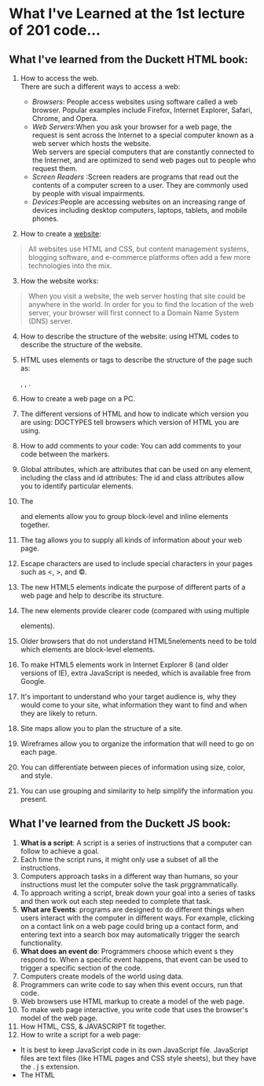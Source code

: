 # What I've Learned at the 1st lecture of 201 code...

## What I've learned from the Duckett HTML book:

1. How to access the web.  
  There are such a different ways to access a web:
   - *Browsers*:  People access websites using software called a web browser. Popular examples include Firefox, Internet Explorer, Safari, Chrome, and Opera.    
   - *Web Servers*:When you ask your browser for a web page, the request is sent across the Internet to a special computer known as a web server which hosts the website.  
   Web servers are special computers that are constantly connected to the Internet, and are optimized to send web pages out to people who request them. 
   - *Screen Readers* :Screen readers are programs that read out the contents of a computer screen to a user. They are commonly used by people with visual impairments.  
   - *Devices*:People are accessing websites on an increasing range of devices including desktop computers, laptops, tablets, and mobile phones. 

2. How to create a [website](https://en.wikipedia.org/wiki/Website):  
>All websites use HTML and CSS, but content management systems, blogging software, and e-commerce platforms often add a few more technologies into the mix.

3. How the website works:
>When you visit a website, the web server hosting that site could be anywhere in the world. In order for you to find the location of the web server, your browser will first connect to a Domain Name System (DNS) server.

4. How to describe the structure of the website:
using HTML codes to describe the structure of the website.
5. HTML uses elements or tags to describe the structure of the page such as: <p></p> , <head></head>, <body></body>.

6. How to create a web page on a PC.

7. The different versions of HTML and how to indicate which version you are using: DOCTYPES tell browsers which version of HTML you are using.
8. How to add comments to your code: You can add comments to your code between the <!-- and --> markers.
9. Global attributes, which are attributes that can be used on any element, including the class and id attributes: The id and class attributes allow you to identify particular elements.   
10. The<div> and <span> elements allow you to group block-level and inline elements together.
11. The <meta> tag allows you to supply all kinds of information about your web page.
12. Escape characters are used to include special characters in your pages such as <, >, and ©.
13. The new HTML5 elements indicate the purpose of different parts of a web page and help to describe its structure.
14. The new elements provide clearer code (compared with using multiple <div> elements).
15. Older browsers that do not understand HTML5nelements need to be told which elements are block-level elements.
16. To make HTML5 elements work in Internet Explorer 8 (and older versions of IE), extra JavaScript is needed, which is available free from Google.
17. It's important to understand who your target audience is, why they would come to your site, what information they want to find and when they are likely to return.
18. Site maps allow you to plan the structure of a site.
19. Wireframes allow you to organize the information that will need to go on each page.
20. You can differentiate between pieces of information using size, color, and style. 
21. You can use grouping and similarity to help simplify the information you present.


## What I've learned from the Duckett JS book:

1. **What is a script**: A script is  a series of instructions that a computer can follow to achieve a goal. 
2. Each time the script runs, it might only use a subset of all the instructions. 
3. Computers approach tasks in a different way than humans, so your instructions must let the computer solve the task prggrammatically. 
4. To approach writing a script, break down your goal into a series of tasks and then work out each step needed to complete that task.
5. **What are Events**: programs are designed to do different things when users interact with the computer in different ways. For example, clicking on a contact link on a web page could bring up a contact form, and entering text into a search box may automatically trigger the search functionality. 
6. **What does an event do**: Programmers choose which event s they respond to. When a specific event happens, that event can be used to trigger a specific section of the code.
7. Computers create models of the world using data.
8. Programmers can write code to say when this event occurs, run that code.
9. Web browsers use HTML markup to create a model of the web page.
10. To make web page interactive, you write code that uses the browser's model of the web page.
11. How HTML, CSS, & JAVASCRIPT fit together.
12. How to write a script for a web page:
 - It is best to keep JavaScript code in its own JavaScript file. JavaScript files are text files (like HTML pages and CSS style sheets), but they have the . j s extension. 
 - The HTML <script> element is used in HTML pages to tell the browser to load the JavaScript file (rather like the <link> element can be used to load a CSS file).
 - If you view the source code of the page in  the browser, the JavaScript will not have changed the HTML, because the script works with the model of the web page that the browser has created. 